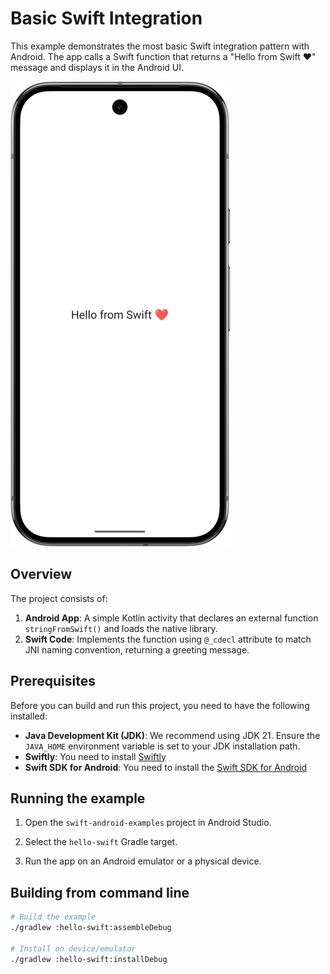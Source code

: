 # Basic Swift Integration

This example demonstrates the most basic Swift integration pattern with Android. The app calls a Swift function that returns a "Hello from Swift ❤️" message and displays it in the Android UI.

![Screenshot](screenshot.png)

## Overview

The project consists of:

1. **Android App**: A simple Kotlin activity that declares an external function `stringFromSwift()` and loads the native library.
2. **Swift Code**: Implements the function using `@_cdecl` attribute to match JNI naming convention, returning a greeting message.

## Prerequisites

Before you can build and run this project, you need to have the following installed:

* **Java Development Kit (JDK)**: We recommend using JDK 21. Ensure the `JAVA_HOME` environment variable is set to your JDK installation path.
* **Swiftly**: You need to install [Swiftly](https://www.swift.org/install/)
* **Swift SDK for Android**: You need to install the [Swift SDK for Android](https://swift.org/install)

## Running the example

1. Open the `swift-android-examples` project in Android Studio.

2. Select the `hello-swift` Gradle target.

3. Run the app on an Android emulator or a physical device.

## Building from command line

```bash
# Build the example
./gradlew :hello-swift:assembleDebug

# Install on device/emulator
./gradlew :hello-swift:installDebug
```
